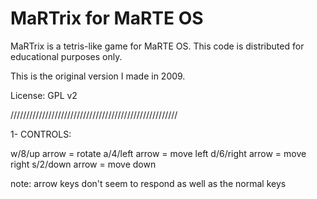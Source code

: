 MaRTrix for MaRTE OS
====================

MaRTrix is a tetris-like game for MaRTE OS.
This code is distributed for educational purposes only.

This is the original version I made in 2009.

License: GPL v2

/////////////////////////////////////////////////////

1- CONTROLS:

w/8/up arrow = rotate
a/4/left arrow = move left
d/6/right arrow = move right
s/2/down arrow = move down

note: arrow keys don't seem to respond as well as the normal keys
